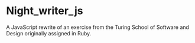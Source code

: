 # Night_writer_js
A JavaScript rewrite of an exercise from the Turing School of Software and Design originally assigned in Ruby. 
